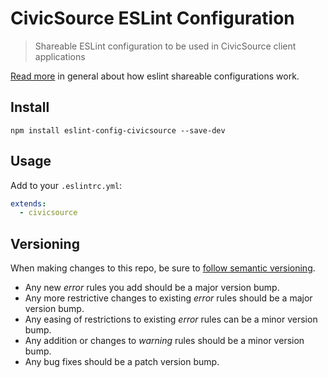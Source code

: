 # CivicSource ESLint Configuration

> Shareable ESLint configuration to be used in CivicSource client applications

[Read more](http://eslint.org/docs/developer-guide/shareable-configs) in general about how eslint shareable configurations work.

## Install

```
npm install eslint-config-civicsource --save-dev
```

## Usage

Add to your `.eslintrc.yml`:

```yaml
extends:
  - civicsource
```

## Versioning

When making changes to this repo, be sure to [follow semantic versioning](http://semver.org/).

* Any new _error_ rules you add should be a major version bump.
* Any more restrictive changes to existing _error_ rules should be a major version bump.
* Any easing of restrictions to existing _error_ rules can be a minor version bump.
* Any addition or changes to _warning_ rules should be a minor version bump.
* Any bug fixes should be a patch version bump. 